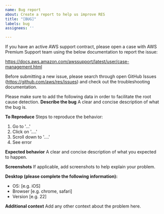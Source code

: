 ```yaml
---
name: Bug report
about: Create a report to help us improve RES
title: "[BUG]"
labels: bug
assignees: ''

---
```

If you have an active AWS support contract, please open a case with AWS Premium Support team using the below documentation to report the issue:

https://docs.aws.amazon.com/awssupport/latest/user/case-management.html

Before submitting a new issue, please search through open GitHub Issues (https://github.com/aws/res/issues) and check out the troubleshooting documentation.

Please make sure to add the following data in order to facilitate the root cause detection.
**Describe the bug**
A clear and concise description of what the bug is.

**To Reproduce**
Steps to reproduce the behavior:
1. Go to '...'
2. Click on '....'
3. Scroll down to '....'
4. See error

**Expected behavior**
A clear and concise description of what you expected to happen.

**Screenshots**
If applicable, add screenshots to help explain your problem.

**Desktop (please complete the following information):**
 - OS: [e.g. iOS]
 - Browser [e.g. chrome, safari]
 - Version [e.g. 22]

**Additional context**
Add any other context about the problem here.